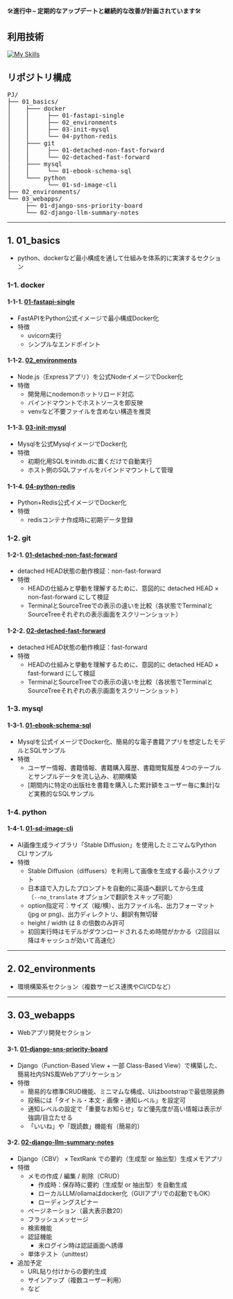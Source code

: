 🛠️**進行中 – 定期的なアップデートと継続的な改善が計画されています**🛠️

## 利用技術
[![My Skills](https://skillicons.dev/icons?i=python,django,fastapi,nodejs,express,mysql,docker,redis,bash,git)](https://skillicons.dev)

## リポジトリ構成

<pre>
PJ/
├── 01_basics/ 
│    ├─── docker
│    │     ├── 01-fastapi-single
│    │     ├── 02_environments
│    │     ├── 03-init-mysql
│    │     └── 04-python-redis
│    ├─── git
│    │     ├── 01-detached-non-fast-forward
│    │     └── 02-detached-fast-forward
│    ├─── mysql
│    │     └── 01-ebook-schema-sql
│    └─── python
│          └── 01-sd-image-cli
├── 02_environments/
└── 03_webapps/
     ├── 01-django-sns-priority-board
     └── 02-django-llm-summary-notes
</pre>
---
## 1. 01_basics
- python、dockerなど最小構成を通して仕組みを体系的に実演するセクション

### 1-1. docker
#### 1-1-1. [01-fastapi-single](./01_basics/docker/01-fastapi-single/README.md)
- FastAPIをPython公式イメージで最小構成Docker化 
- 特徴
  - uvicorn実行
  - シンプルなエンドポイント
#### 1-1-2. [02_environments](./01_basics/docker/02-node-express-api/README.md)
- Node.js（Expressアプリ）を公式NodeイメージでDocker化
- 特徴
  - 開発用にnodemonホットリロード対応
  - バインドマウントでホストソースを即反映
  - venvなど不要ファイルを含めない構造を推奨
#### 1-1-3. [03-init-mysql](./01_basics/docker/03-init-mysql/README.md)
- Mysqlを公式MysqlイメージでDocker化
- 特徴
  - 初期化用SQLをinitdb.dに置くだけで自動実行
  - ホスト側のSQLファイルをバインドマウントして管理
#### 1-1-4. [04-python-redis](./01_basics/docker/04-python-redis/README.md)
- Python+Redis公式イメージでDocker化
- 特徴
  - redisコンテナ作成時に初期データ登録

### 1-2. git
#### 1-2-1. [01-detached-non-fast-forward](01_basics/git/01-detached-non-fast-forward/README.md)
- detached HEAD状態の動作検証：non-fast-forward
- 特徴
  - HEADの仕組みと挙動を理解するために、意図的に detached HEAD × non-fast-forward にして検証 
  - TerminalとSourceTreeでの表示の違いを比較（各状態でTerminalとSourceTreeそれぞれの表示画面をスクリーンショット）

#### 1-2-2. [02-detached-fast-forward](01_basics/git/02-detached-fast-forward/README.md)
- detached HEAD状態の動作検証：fast-forward
- 特徴
  - HEADの仕組みと挙動を理解するために、意図的に detached HEAD × fast-forward にして検証
  - TerminalとSourceTreeでの表示の違いを比較（各状態でTerminalとSourceTreeそれぞれの表示画面をスクリーンショット）

### 1-3. mysql
#### 1-3-1. [01-ebook-schema-sql](01_basics/mysql/01-ebook-schema-sql/README.md)
- Mysqlを公式イメージでDocker化、簡易的な電子書籍アプリを想定したモデルとSQLサンプル
- 特徴
  - ユーザー情報、書籍情報、書籍購入履歴、書籍閲覧履歴 4つのテーブルとサンプルデータを流し込み、初期構築
  - [期間内に特定の出版社を書籍を購入した累計額をユーザー毎に集計]など実務的なSQLサンプル

### 1-4. python
#### 1-4-1. [01-sd-image-cli](01_basics/python/01-sd-image-cli/README.md)
- AI画像生成ライブラリ「Stable Diffusion」を使用したミニマムなPython CLI サンプル
- 特徴
  - Stable Diffusion（diffusers）を利用して画像を生成する最小スクリプト
  - 日本語で入力したプロンプトを自動的に英語へ翻訳してから生成  
    （`--no_translate` オプションで翻訳をスキップ可能）
  - option指定可：サイズ（縦/横）、出力ファイル名、出力フォーマット(jpg or png)、出力ディレクトリ、翻訳有無切替
  - height / width は 8 の倍数のみ許可
  - 初回実行時はモデルがダウンロードされるため時間がかかる（2回目以降はキャッシュが効いて高速化）
---
## 2. 02_environments
- 環境構築系セクション（複数サービス連携やCI/CDなど）
---
## 3. 03_webapps
- Webアプリ開発セクション
#### 3-1. [01-django-sns-priority-board](03_webapps/01-django-sns-priority-board/README.md)
- Django（Function-Based View + 一部 Class-Based View）で構築した、簡易社内SNS風Webアプリケーション
- 特徴
  - 簡易的な標準CRUD機能、ミニマムな構成、UIはbootstrapで最低限装飾
  - 投稿には「タイトル・本文・画像・通知レベル」を設定可
  - 通知レベルの設定で「重要なお知らせ」など優先度が高い情報は表示が強調/目立たせる
  - 「いいね」や「既読数」機能有（簡易的）
#### 3-2. [02-django-llm-summary-notes](03_webapps/02-django-llm-summary-notes/README.md)
- Django（CBV） × TextRank での要約（生成型 or 抽出型）生成メモアプリ
- 特徴
  - メモの作成 / 編集 / 削除（CRUD） 
    - 作成時：保存時に要約（生成型 or 抽出型）を自動生成 
    - ローカルLLM/ollamaはdocker化（GUIアプリでの起動でもOK）
    - ローディングスピナー
  - ページネーション（最大表示数20）
  - フラッシュメッセージ
  - 検索機能
  - 認証機能 
    - 未ログイン時は認証画面へ誘導
  - 単体テスト（unittest）
- 追加予定
  - URL貼り付けからの要約生成
  - サインアップ（複数ユーザー利用）
  - など
